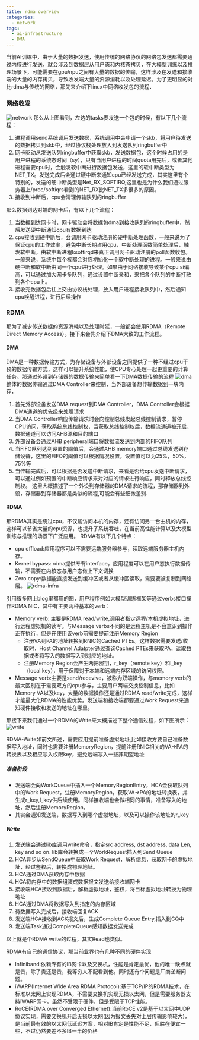 ```yaml
---
title: rdma overview
categories:
  - network
tags:
  - ai-infrastructure
  - DMA
---
```

当前AI训练中，由于大量的数据发送，使用传统的网络协议的网络包发送都需要通过内核进行发送，就会涉及到数据层从用户态和内核态拷贝，在大模型训练以及推理场景下，可能需要在gpu/npu之间有大量的数据的传输，这样涉及在发送和接收端的大量的内存拷贝，导致收发端大量的资源消耗以及处理延迟。为了更明显的对比rdma与传统的网络，那先来介绍下linux中网络收发包的流程．
### 网络收发
![network](../assets/img/Linuxsendrecv.png)
那么从上图看到，左边的tasks要发送一个包的时候，有以下几个流程：
1. 进程调用send系统调用发送数据，系统调用中会申请一个skb，将用户待发送的数据拷贝到skb中，经过协议栈处理放入到发送队列ringbuffer中
2. 网卡驱动从发送队列ringbuffer中获取skb，发送数据包，这个时候占用的是用户进程的系统态时间（sy），只有当用户进程的时间quota用完后，或者其他进程需要cpu时，会触发软中断进行数据包发送，这里的软中断类型为NET_TX。发送完成后会通过硬中断来通知cpu已经发送完成，其实这里有个特别的，发送的硬中断类型是Net_RX_SOFTIRQ,这里也是为什么我们通过服务器上/proc/softiqrs看到的NET_RX比NET_TX多很多的原因。
4. 接收到中断后，cpu会清理传输队列的ringbuffer

那么数据到达对端的网卡后，有以下几个流程：
1. 当数据到达网卡时，网卡驱动会将数据包dma到接收队列的ringbuffer中，然后发送硬中断通知cpu有数据到达
2. cpu接收到硬中断后，会调用网卡驱动注册的硬中断处理函数，一般来说为了保证cpu的工作效率，避免中断长期占用cpu，中断处理函数简单处理后，触发软中断，由软中断进程ksoftirqd来真正调用网卡驱动注册的poll函数收包。一般来说，系统中每个核都会对应初始化一个软中断处理的进程。一般来说由硬中断和软中断由同一个cpu进行处理。如果由于网络接收导致某个cpu si偏高，可以通过加大网卡多队列，通过设置中断亲和，来把各个队列的中断打散到各个cpu上。
3. 接收完数据包后往上交由协议栈处理，放入用户进程接收队列中，然后通知cpu唤醒进程，进行后续操作
### RDMA
那为了减少传送数据的资源消耗以及处理时延，一般都会使用RDMA（Remote Direct Memory Access）。接下来会先介绍下DMA大致的工作流程。
#### DMA
DMA是一种数据传输方式，为存储设备与外部设备之间提供了一种不经过cpu干预的数据传输方式，这样可以提升系统性能，使CPU专心处理一起更重要的计算任务。那通过外设到存储器的数据传输来简单看一下DMA数据传输的流程
![dma](../assets/img/DMA.png)
整体的数据传输通过DMA Controller来控制，当外部设备想传输数据到一块内存，
1. 首先外部设备发送DMA request到DMA Controller，DMA Controller会根据DMA通道的优先级来处理请求
2. 当DMA Controller响应传输请求时会向控制总线发起总线控制请求，暂停CPU访问，获取系统总线控制权，当获取总线控制权后，数据流通道被开启，数据通道可以访问AHB源和目的端口
3. 外部设备会通过AHB peripheral端口将数据流发送到内部的FIFO队列
4. 当FIFO队列达到设置的阈值后，会通过AHB memory端口通过总线发送到存储设备，这里的FIFO的阈值可以根据情况设置，设置值可以为25%，50%，75%等
5. 当传输完成后，可以根据是否发送中断请求，来看是否给cpu发送中断请求，可以通过例如预置的中断响应请求来对对应的请求进行响应，同时释放总线控制权。
这里大概描述了一个外设到存储器的DMA请求的流程，那存储器到外设，存储器到存储器都是类似的流程,可能会有些细微差别.
#### RDMA
那RDMA其实是绕过cpu，不仅能访问本机的内存，还有访问另一台主机的内存，这样可以节省大量的cpu资源，也提升了系统吞吐，在当前高性能计算以及大模型训练与推理的场景下广泛应用。
RDMA有以下几个特点：
- cpu offload:应用程序可以不需要远端服务器参与，读取远端服务器主机内存。
- Kernel bypass: rdma提供专有interface，应用程度可以在用户态执行数据传输，不需要在内核态与用户态做上下文切换
- Zero copy:数据能直接发送到缓冲区或者从缓冲区读取，需要要被复制到网络层。
![rdma-infra](../assets/img/rdma-infra.png)

引用很多网上blog里都用的图，用户程序例如大模型训练框架等通过verbs接口操作RDMA NIC，其中有主要两种基本的verb：
- Memory verb: 主要是RDMA read/write,调用者指定远程/本机虚拟地址，进行远程虚拟机的读写。与Message verbs不同的是远程主机是不会意识到操作正在执行，但是在使用该verb前需要提前注册Memory Region
	- 注册VA到PA的地址转换到RNIC的Cached PTEs。这样数据需要发送/收取时，Host Channel Adatpter通过查询Cached PTEs来获取PA，读取数据或者将写入的数据写入到对应的地址。
	- 注册Memory Region会产生两把密钥，r_key（remote key）和l_key（local key），用于保障对于本端和远端内存区域的访问权限。
- Message verb:主要是send/recevive，被称为双端操作，与memory verb的最大区别在于需要双方的cpu参与，主要用户两端交换控制信息，比如Memory VA以及key，大量的数据操作还是通过RDMA read/write完成，这样才能最大化RDMA的性能优势。发送端和接收端都要通过Work Request来通知硬件接收和发送的地址在哪里。

那接下来我们通过一个RDMA的Write来大概描述下整个通信过程，如下图所示：
![write](../assets/img/rdma-write.png)

RDMA-Write如前文所述，需要应用提前准备虚拟地址,比如接收方要自己准备数据写入地址，同时也需要注册MemoryRegion，提前注册RNIC相关的VA->PA的转换表以及相应写入权限key，避免远端写入一些非期望地址
##### 准备阶段
- 发送端会向WorkQueue中插入一个MemoryRegionEntry，HCA会获取队列中的Work Request，注册MemoryRegion，获取VA->PA的地址转换表，并生成r_key,l_key供后续使用。同样接收端也会做相同的事情，准备写入的地址，然后注册MemoryRegion。
- 其实会通知发送端，数据写入到哪个虚拟地址，以及可以操作该地址的r_key
##### Write
1. 发送端会通过lib库调用write命令，指定src address, dst address, data Len, key and so on. lib库会转换成一个WorkRequest插入到Send Queue
2. HCA异步从SendQueue中获取Work Request，解析信息，获取网卡的虚拟地址，经过鉴权后，转换成物理地址。
3. HCA通过DMA获取内存中数据
4. HCA将内存中的数据组装成数据报文发送给接收端网卡
5. 接收端HCA接收到数据后，解析虚拟地址，鉴权，将目标虚拟地址转换为物理地址
6. HCA通过DMA将数据写入到指定的内存区域
7. 待数据写入完成后，接收端回复ACK
8. 发送端HCA接收到ACK报文后，生成Complete Queue Entry,插入到CQ中
9. 发送端Task通过CompleteQueue感知数据发送完成

以上就是个RDMA write的过程，其实Read也类似。

RDMA有自己的通信协议，那当前业界也有几种不同的硬件实现
- Infiniband:依赖专有的IB网卡以及交换机，性能是肯定最优，他的唯一缺点就是贵，除了贵还是贵，我等穷人不配看到他。同时还有个问题是厂商垄断问题。
- iWARP(Internet Wide Area RDMA Protocol):基于TCP/IP的RDMA技术，在标准以太网上实现RDMA，不需要交换机实现无损以太网，但是需要服务器支持iWARP网卡。虽然不受限于硬件，但是受限于TCP性能。
- RoCE(RDMA over Converged Ethernet):当前RoCE v2是基于以太网中UDP协议实现，需要交换机开启无损以太网(因为报文丢失对上层传输影响较大)，是当前最有效的以太网低延迟方案，相对IB肯定是性能不足，但胜在便宜一些，不过仍然要差不多IB一半的价格 
